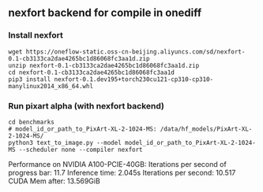 ## nexfort backend for compile in onediff
### Install nexfort
```
wget https://oneflow-static.oss-cn-beijing.aliyuncs.com/sd/nexfort-0.1-cb3133ca2dae4265bc1d86068fc3aa1d.zip
unzip nexfort-0.1-cb3133ca2dae4265bc1d86068fc3aa1d.zip
cd nexfort-0.1-cb3133ca2dae4265bc1d86068fc3aa1d
pip3 install nexfort-0.1.dev195+torch230cu121-cp310-cp310-manylinux2014_x86_64.whl
```

### Run pixart alpha (with nexfort backend)

```
cd benchmarks
# model_id_or_path_to_PixArt-XL-2-1024-MS: /data/hf_models/PixArt-XL-2-1024-MS/ 
python3 text_to_image.py --model model_id_or_path_to_PixArt-XL-2-1024-MS --scheduler none --compiler nexfort
```
Performance on NVIDIA A100-PCIE-40GB:
Iterations per second of progress bar: 11.7
Inference time: 2.045s
Iterations per second: 10.517
CUDA Mem after: 13.569GiB